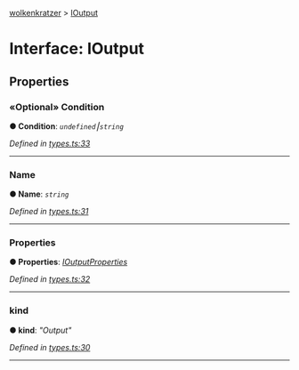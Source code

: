 [wolkenkratzer](../README.md) > [IOutput](../interfaces/ioutput.md)



# Interface: IOutput


## Properties
<a id="condition"></a>

### «Optional» Condition

**●  Condition**:  *`undefined`⎮`string`* 

*Defined in [types.ts:33](https://github.com/arminhammer/wolkenkratzer/blob/d70dabd/src/types.ts#L33)*





___

<a id="name"></a>

###  Name

**●  Name**:  *`string`* 

*Defined in [types.ts:31](https://github.com/arminhammer/wolkenkratzer/blob/d70dabd/src/types.ts#L31)*





___

<a id="properties"></a>

###  Properties

**●  Properties**:  *[IOutputProperties](ioutputproperties.md)* 

*Defined in [types.ts:32](https://github.com/arminhammer/wolkenkratzer/blob/d70dabd/src/types.ts#L32)*





___

<a id="kind"></a>

###  kind

**●  kind**:  *"Output"* 

*Defined in [types.ts:30](https://github.com/arminhammer/wolkenkratzer/blob/d70dabd/src/types.ts#L30)*





___


